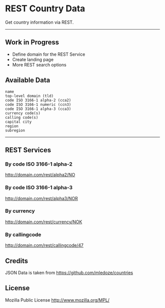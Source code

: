REST Country Data
=====================

Get country information via REST. 

----------

Work in Progress
---------
- Define domain for the REST Service
- Create landing page
- More REST search options

Available Data
---------

    name
    top-level domain (tld)
    code ISO 3166-1 alpha-2 (cca2)
    code ISO 3166-1 numeric (ccn3)
    code ISO 3166-1 alpha-3 (cca3)
    currency code(s)
    calling code(s)
    capital city
    region
    subregion
----------

REST Services
---------
### By code ISO 3166-1 alpha-2
http://domain.com/rest/alpha2/NO

### By code ISO 3166-1 alpha-3
http://domain.com/rest/alpha3/NOR

### By currency
http://domain.com/rest/currency/NOK

### By callingcode
http://domain.com/rest/callingcode/47

Credits
---------
JSON Data is taken from https://github.com/mledoze/countries

License
---------
Mozilla Public License http://www.mozilla.org/MPL/
